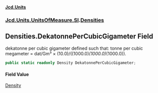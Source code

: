 #### [Jcd.Units](index.md 'index')
### [Jcd.Units.UnitsOfMeasure.SI](Jcd.Units.UnitsOfMeasure.SI.md 'Jcd.Units.UnitsOfMeasure.SI').[Densities](Densities.md 'Jcd.Units.UnitsOfMeasure.SI.Densities')

## Densities.DekatonnePerCubicGigameter Field

dekatonne per cubic gigameter defined such that: tonne per cubic megameter = dat/Gm³ ×
(10.0)/((1000.0)*(1000.0)*(1000.0)).

```csharp
public static readonly Density DekatonnePerCubicGigameter;
```

#### Field Value
[Density](Density.md 'Jcd.Units.UnitTypes.Density')